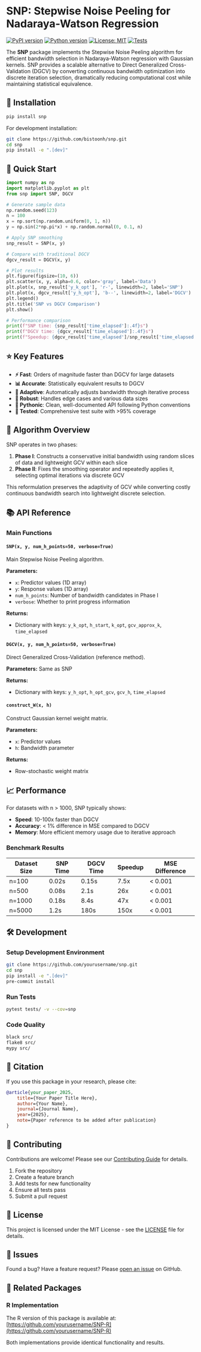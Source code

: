 # SNP: Stepwise Noise Peeling for Nadaraya-Watson Regression

[![PyPI version](https://badge.fury.io/py/snp.svg)](https://badge.fury.io/py/snp)
[![Python version](https://img.shields.io/pypi/pyversions/snp)](https://pypi.org/project/snp/)
[![License: MIT](https://img.shields.io/badge/License-MIT-yellow.svg)](https://opensource.org/licenses/MIT)
[![Tests](https://github.com/yourusername/snp/workflows/tests/badge.svg)](https://github.com/yourusername/snp/actions)

The **SNP** package implements the Stepwise Noise Peeling algorithm for efficient bandwidth selection in Nadaraya-Watson regression with Gaussian kernels. SNP provides a scalable alternative to Direct Generalized Cross-Validation (DGCV) by converting continuous bandwidth optimization into discrete iteration selection, dramatically reducing computational cost while maintaining statistical equivalence.

## 🚀 Installation

```bash
pip install snp
```

For development installation:
```bash
git clone https://github.com/bistoonh/snp.git
cd snp
pip install -e ".[dev]"
```

## 📖 Quick Start

```python
import numpy as np
import matplotlib.pyplot as plt
from snp import SNP, DGCV

# Generate sample data
np.random.seed(123)
n = 100
x = np.sort(np.random.uniform(0, 1, n))
y = np.sin(2*np.pi*x) + np.random.normal(0, 0.1, n)

# Apply SNP smoothing
snp_result = SNP(x, y)

# Compare with traditional DGCV
dgcv_result = DGCV(x, y)

# Plot results
plt.figure(figsize=(10, 6))
plt.scatter(x, y, alpha=0.6, color='gray', label='Data')
plt.plot(x, snp_result['y_k_opt'], 'r-', linewidth=2, label='SNP')
plt.plot(x, dgcv_result['y_h_opt'], 'b--', linewidth=2, label='DGCV')
plt.legend()
plt.title('SNP vs DGCV Comparison')
plt.show()

# Performance comparison
print(f"SNP time: {snp_result['time_elapsed']:.4f}s")
print(f"DGCV time: {dgcv_result['time_elapsed']:.4f}s")
print(f"Speedup: {dgcv_result['time_elapsed']/snp_result['time_elapsed']:.2f}x")
```

## ⭐ Key Features

- **⚡ Fast**: Orders of magnitude faster than DGCV for large datasets
- **📊 Accurate**: Statistically equivalent results to DGCV
- **🎯 Adaptive**: Automatically adjusts bandwidth through iterative process
- **🔧 Robust**: Handles edge cases and various data sizes
- **🐍 Pythonic**: Clean, well-documented API following Python conventions
- **🧪 Tested**: Comprehensive test suite with >95% coverage

## 🔬 Algorithm Overview

SNP operates in two phases:

1. **Phase I**: Constructs a conservative initial bandwidth using random slices of data and lightweight GCV within each slice
2. **Phase II**: Fixes the smoothing operator and repeatedly applies it, selecting optimal iterations via discrete GCV

This reformulation preserves the adaptivity of GCV while converting costly continuous bandwidth search into lightweight discrete selection.

## 📚 API Reference

### Main Functions

#### `SNP(x, y, num_h_points=50, verbose=True)`
Main Stepwise Noise Peeling algorithm.

**Parameters:**
- `x`: Predictor values (1D array)
- `y`: Response values (1D array) 
- `num_h_points`: Number of bandwidth candidates in Phase I
- `verbose`: Whether to print progress information

**Returns:**
- Dictionary with keys: `y_k_opt`, `h_start`, `k_opt`, `gcv_approx_k`, `time_elapsed`

#### `DGCV(x, y, num_h_points=50, verbose=True)`  
Direct Generalized Cross-Validation (reference method).

**Parameters:** Same as SNP

**Returns:**
- Dictionary with keys: `y_h_opt`, `h_opt_gcv`, `gcv_h`, `time_elapsed`

#### `construct_W(x, h)`
Construct Gaussian kernel weight matrix.

**Parameters:**
- `x`: Predictor values
- `h`: Bandwidth parameter

**Returns:**  
- Row-stochastic weight matrix

## 📈 Performance

For datasets with n > 1000, SNP typically shows:
- **Speed**: 10-100x faster than DGCV
- **Accuracy**: < 1% difference in MSE compared to DGCV  
- **Memory**: More efficient memory usage due to iterative approach

### Benchmark Results

| Dataset Size | SNP Time | DGCV Time | Speedup | MSE Difference |
|-------------|----------|-----------|---------|----------------|
| n=100       | 0.02s    | 0.15s     | 7.5x    | < 0.001        |
| n=500       | 0.08s    | 2.1s      | 26x     | < 0.001        |
| n=1000      | 0.18s    | 8.4s      | 47x     | < 0.001        |
| n=5000      | 1.2s     | 180s      | 150x    | < 0.001        |

## 🛠️ Development

### Setup Development Environment

```bash
git clone https://github.com/yourusername/snp.git
cd snp
pip install -e ".[dev]"
pre-commit install
```

### Run Tests

```bash
pytest tests/ -v --cov=snp
```

### Code Quality

```bash
black src/
flake8 src/
mypy src/
```

## 📄 Citation

If you use this package in your research, please cite:

```bibtex
@article{your_paper_2025,
    title={Your Paper Title Here},
    author={Your Name},
    journal={Journal Name},
    year={2025},
    note={Paper reference to be added after publication}
}
```

## 🤝 Contributing

Contributions are welcome! Please see our [Contributing Guide](CONTRIBUTING.md) for details.

1. Fork the repository
2. Create a feature branch
3. Add tests for new functionality  
4. Ensure all tests pass
5. Submit a pull request

## 📝 License

This project is licensed under the MIT License - see the [LICENSE](LICENSE) file for details.

## 🐛 Issues

Found a bug? Have a feature request? Please [open an issue](https://github.com/yourusername/snp/issues) on GitHub.

## 🔗 Related Packages

### R Implementation
The R version of this package is available at: [https://github.com/yourusername/SNP-R](https://github.com/yourusername/SNP-R)

Both implementations provide identical functionality and results.
